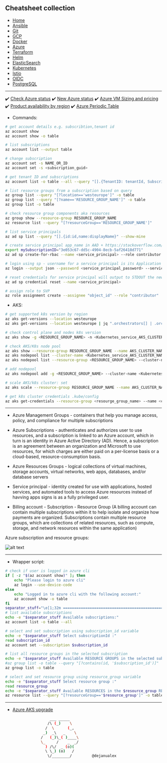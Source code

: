 ## Cheatsheet collection

* [Home](index.md)
* [Ansible](ansible.md)
* [Git](git.md)
* [GCP](gcp.md)
* [Docker](docker.md)
* <ins>[Azure](azure.md)<ins>
* [Terraform](terraform.md)
* [Helm](helm.md)
* [ElasticSearch](elastic.md)
* [Kubernetes](k8s.md)
* [Istio](istio.md)
* [OIDC](openID.md)
* [PostgreSQL](postgres.md)

---

✔️ [Check Azure status](https://status.azure.com/en-us/status)
✔️ [New Azure status](https://azure.status.microsoft/en-us/status)
✔️ [Azure VM Sizing and pricing](https://azureprice.net/)
✔️ [Product availability by region](https://azure.microsoft.com/en-us/explore/global-infrastructure/products-by-region/)
✔️ [Azure Periodic Table](https://azureperiodic.data3.com/)

* Commands:

```bash
# get account details e.g. subscribtion,tenant id 
az account show
az account show -o table

# list subscriptions
az account list --output table

# change subscription
az account set -s NAME_OR_ID
az account set -s <subscription_guid>

# get tenant ID and subscriptions
az account list -o table --all --query "[].{TenantID: tenantId, Subscription: name, Default: isDefault}"

# list resource groups from a subscription based on query
az group list --query "[?location=='westeurope']" -o table
az group list --query "[?name=='RESOURCE_GROUP_NAME']" -o table
az group list -o table

# check resource group components aka resources
az group show --resource-group RESOURCE_GROUP_NAME
az resource list --query "[?resourceGroup=='RESOURCE_GROUP_NAME']"

# list service principals
az ad sp list --query "[].{id:id,name:displayName}" --show-mine

# create service principal app_name in AAD + https://stackoverflow.com/questions/55457349/service-principal-az-cli-login-failing-no-subscriptions-found
export mySubscriptionID="3e053c67-dd5c-4904-8ecb-5af26418d771"
az ad sp create-for-rbac --name <service_principal> --role contributor --scopes /subscriptions/$mySubscriptionID

# login using sp - username for a service principal is its Application is (client) ID
az login --output json --password <service_principal_password> --service-principal --tenant <AAD_tenant> --username <service_principal>

# reset credentials for service principal will output to STDOUT the new credentials
az ad sp credential reset --name <service_principal>

# assign role to SVP
az role assignment create --assignee "object_id" --role "contributor"
```
* AKS:

```bash
# get supported k8s version by region
az aks get-versions --location westeurope
az aks get-versions --location westeurope | jq ".orchestrators[] | .orchestratorVersion"

# check control plane and nodes k8s version
az aks show -g <RESOURCE_GROUP_NAME> -n <Kubernetes_service_AKS_CLUSTER_NAME> | grep -E "orchestratorVersion|kubernetesVersion"

# check AKS/K8s node pool
az aks show --resource-group RESOURCE_GROUP_NAME --name AKS_CLUSTER_NAME --query agentPoolProfiles
az aks nodepool list --cluster-name <Kubernetes_service_AKS_CLUSTER_NAME> --resource-group <RESOURCE_GROUP_NAME>
az aks nodepool list --resource-group <RESOURCE_GROUP_NAME> --cluster-name <Kubernetes_service_AKS_CLUSTER_NAME>

# add nodepool
az aks nodepool add -g <RESOURCE_GROUP_NAME> --cluster-name <Kubernetes_service_AKS_CLUSTER_NAME> --name secondpool --node-count 2

# scale AKS/k8s cluster: set 
az aks scale --resource-group RESOURCE_GROUP_NAME --name AKS_CLUSTER_NAME --node-count 4 --nodepool-name NODEPOOL_NAME

# get k8s cluster credentials .kube/config
az aks get-credentials --resource-group <resourge_group_name> --name <cluster-name>
```
---

* Azure Management Groups - containers that help you manage access, policy, and compliance for multiple subscriptions
* Azure Subscriptions -  authenticates and authorizes user to use resources, and a subscription is linked to an Azure account, which in turn is an identity in Azure Active Directory (AD). Hence, a subscription is an agreement between an organization and Microsoft to use resources, for which charges are either paid on a per-license basis or a cloud-based, resource-consumption basis.
* Azure Resources Groups - logical collections of virtual machines, storage accounts, virtual networks, web apps, databases, and/or database servers
* Service principal - identity created for use with applications, hosted services, and automated tools to access Azure resources instead of havving apps signs is as a fully privileged user.

* Billing account - Subscription - Resource Group (A billing account can contain multiple subscriptions within it to help isolate and organize how payments are organized. Subscriptions contain multiple resource groups, which are collections of related resources, such as compute, storage, and network resources within the same application)


Azure subscription and resource groups:

![alt text](https://github.com/dejanu/cheetcity/blob/gh-pages/src/azure_hierachy.png?raw=true)

---

* Wrapper script:

```bash
# check if user is logged in azure cli
if [ -z "$(az account show)" ]; then
    echo "Please login to azure cli"
    az login --use-device-code
else
    echo "Logged in to azure cli with the following account:"
    az account show -o table
fi
separator_stuff="\e[1;32m ===============================================================\e[0m\n"
# list available subscriptions
echo -e "$separator_stuff Available subscriptions:"
az account list -o table --all

# select and set subscription using subscription_id variable
echo -e "$separator_stuff Select subscriptionId :"
read subscription_id
az account set --subscription $subscription_id

# list all resource groups in the selected subscription
echo -e "$separator_stuff Available RESOURCE GROUPS in the selected subscription:"
#az group list -o table --query "[?contains(id, '$subscription_id')]"
az group list -o table

# select and set resource group using resource_group variable
echo -e "$separator_stuff Select resource group :"
read resource_group
echo -e "$separator_stuff Available RESOURCES in the $resource_group RESOURCE GROUP:"
az resource list --query "[?resourceGroup=='$resource_group']" -o table
```
---

* [Azure AKS upgrade](https://faun.pub/tale-of-a-kubernetes-upgrade-7a08e5d5528a)

```bash
                    ___ _____
                   /\ (_)    \
                  /  \      (_,
                 _)  _\   _    \
                /   (_)\_( )____\
                \_     /    _  _/
                  ) /\/  _ (o)(
                  \ \_) (o)   /
                   \/________/         @dejanualex
```